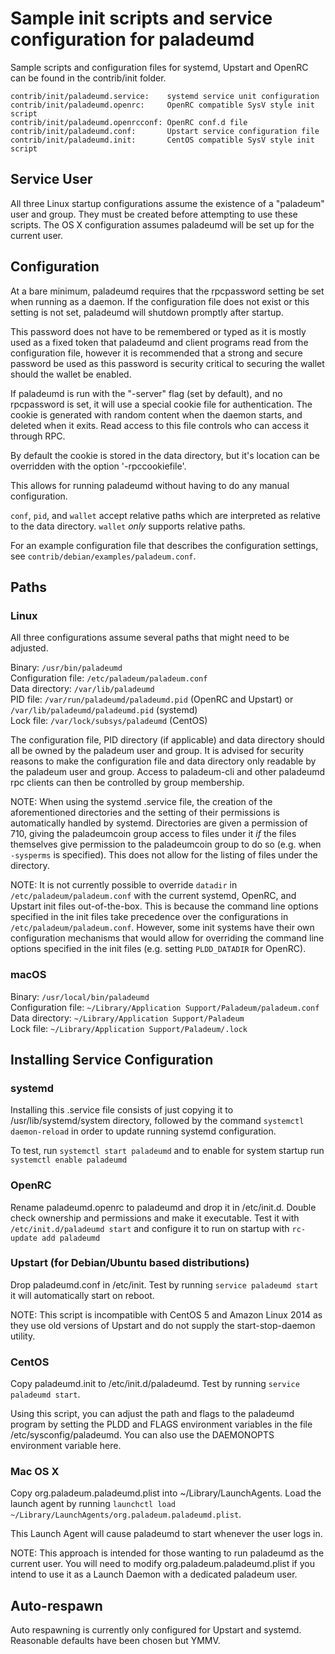 Sample init scripts and service configuration for paladeumd
==========================================================

Sample scripts and configuration files for systemd, Upstart and OpenRC
can be found in the contrib/init folder.

    contrib/init/paladeumd.service:    systemd service unit configuration
    contrib/init/paladeumd.openrc:     OpenRC compatible SysV style init script
    contrib/init/paladeumd.openrcconf: OpenRC conf.d file
    contrib/init/paladeumd.conf:       Upstart service configuration file
    contrib/init/paladeumd.init:       CentOS compatible SysV style init script

Service User
---------------------------------

All three Linux startup configurations assume the existence of a "paladeum" user
and group.  They must be created before attempting to use these scripts.
The OS X configuration assumes paladeumd will be set up for the current user.

Configuration
---------------------------------

At a bare minimum, paladeumd requires that the rpcpassword setting be set
when running as a daemon.  If the configuration file does not exist or this
setting is not set, paladeumd will shutdown promptly after startup.

This password does not have to be remembered or typed as it is mostly used
as a fixed token that paladeumd and client programs read from the configuration
file, however it is recommended that a strong and secure password be used
as this password is security critical to securing the wallet should the
wallet be enabled.

If paladeumd is run with the "-server" flag (set by default), and no rpcpassword is set,
it will use a special cookie file for authentication. The cookie is generated with random
content when the daemon starts, and deleted when it exits. Read access to this file
controls who can access it through RPC.

By default the cookie is stored in the data directory, but it's location can be overridden
with the option '-rpccookiefile'.

This allows for running paladeumd without having to do any manual configuration.

`conf`, `pid`, and `wallet` accept relative paths which are interpreted as
relative to the data directory. `wallet` *only* supports relative paths.

For an example configuration file that describes the configuration settings,
see `contrib/debian/examples/paladeum.conf`.

Paths
---------------------------------

### Linux

All three configurations assume several paths that might need to be adjusted.

Binary:              `/usr/bin/paladeumd`  
Configuration file:  `/etc/paladeum/paladeum.conf`  
Data directory:      `/var/lib/paladeumd`  
PID file:            `/var/run/paladeumd/paladeumd.pid` (OpenRC and Upstart) or `/var/lib/paladeumd/paladeumd.pid` (systemd)  
Lock file:           `/var/lock/subsys/paladeumd` (CentOS)  

The configuration file, PID directory (if applicable) and data directory
should all be owned by the paladeum user and group.  It is advised for security
reasons to make the configuration file and data directory only readable by the
paladeum user and group.  Access to paladeum-cli and other paladeumd rpc clients
can then be controlled by group membership.

NOTE: When using the systemd .service file, the creation of the aforementioned
directories and the setting of their permissions is automatically handled by
systemd. Directories are given a permission of 710, giving the paladeumcoin group
access to files under it _if_ the files themselves give permission to the
paladeumcoin group to do so (e.g. when `-sysperms` is specified). This does not allow
for the listing of files under the directory.

NOTE: It is not currently possible to override `datadir` in
`/etc/paladeum/paladeum.conf` with the current systemd, OpenRC, and Upstart init
files out-of-the-box. This is because the command line options specified in the
init files take precedence over the configurations in
`/etc/paladeum/paladeum.conf`. However, some init systems have their own
configuration mechanisms that would allow for overriding the command line
options specified in the init files (e.g. setting `PLDD_DATADIR` for
OpenRC).

### macOS

Binary:              `/usr/local/bin/paladeumd`  
Configuration file:  `~/Library/Application Support/Paladeum/paladeum.conf`  
Data directory:      `~/Library/Application Support/Paladeum`  
Lock file:           `~/Library/Application Support/Paladeum/.lock`  

Installing Service Configuration
-----------------------------------

### systemd

Installing this .service file consists of just copying it to
/usr/lib/systemd/system directory, followed by the command
`systemctl daemon-reload` in order to update running systemd configuration.

To test, run `systemctl start paladeumd` and to enable for system startup run
`systemctl enable paladeumd`

### OpenRC

Rename paladeumd.openrc to paladeumd and drop it in /etc/init.d.  Double
check ownership and permissions and make it executable.  Test it with
`/etc/init.d/paladeumd start` and configure it to run on startup with
`rc-update add paladeumd`

### Upstart (for Debian/Ubuntu based distributions)

Drop paladeumd.conf in /etc/init.  Test by running `service paladeumd start`
it will automatically start on reboot.

NOTE: This script is incompatible with CentOS 5 and Amazon Linux 2014 as they
use old versions of Upstart and do not supply the start-stop-daemon utility.

### CentOS

Copy paladeumd.init to /etc/init.d/paladeumd. Test by running `service paladeumd start`.

Using this script, you can adjust the path and flags to the paladeumd program by
setting the PLDD and FLAGS environment variables in the file
/etc/sysconfig/paladeumd. You can also use the DAEMONOPTS environment variable here.

### Mac OS X

Copy org.paladeum.paladeumd.plist into ~/Library/LaunchAgents. Load the launch agent by
running `launchctl load ~/Library/LaunchAgents/org.paladeum.paladeumd.plist`.

This Launch Agent will cause paladeumd to start whenever the user logs in.

NOTE: This approach is intended for those wanting to run paladeumd as the current user.
You will need to modify org.paladeum.paladeumd.plist if you intend to use it as a
Launch Daemon with a dedicated paladeum user.

Auto-respawn
-----------------------------------

Auto respawning is currently only configured for Upstart and systemd.
Reasonable defaults have been chosen but YMMV.
